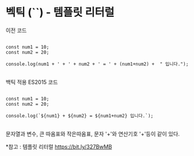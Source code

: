 # 벡틱 (``) - 템플릿 리터럴

이전 코드
<pre>
<code>
const num1 = 10;
const num2 = 20;
 
console.log(num1 + ' + ' + num2 + ' = ' + (num1+num2) +  " 입니다.");
</code>
</pre>


백틱 적용 ES2015 코드
<pre>
<code>
const num1 = 10;
const num2 = 20;
 
console.log(`${num1} + ${num2} = ${num1+num2} 입니다.`);
</code>
</pre>
문자열과 변수, 큰 따옴표와 작은따옴표, 문자 '+'와 연산기호 '+'등이 같이 있다.

*참고 : 템플릿 리터럴 https://bit.ly/327BwMB
